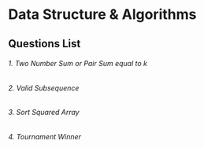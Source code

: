 # Data Structure & Algorithms

## Questions List

###### 1. Two Number Sum or Pair Sum equal to k
###### 2. Valid Subsequence
###### 3. Sort Squared Array
###### 4. Tournament Winner
